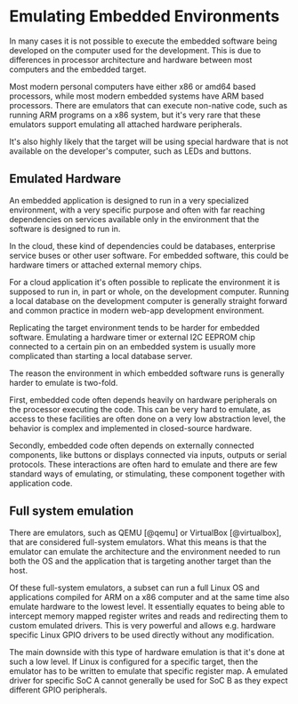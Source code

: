 # Emulating Embedded Environments

In many cases it is not possible to execute the embedded software being developed on the computer used for the development. This is due to differences in processor architecture and hardware between most computers and the embedded target.

Most modern personal computers have either x86 or amd64 based processors, while most modern embedded systems have ARM based processors. There are emulators that can execute non-native code, such as running ARM programs on a x86 system, but it's very rare that these emulators support emulating all attached hardware peripherals.

It's also highly likely that the target will be using special hardware that is not available on the developer's computer, such as LEDs and buttons.

## Emulated Hardware
An embedded application is designed to run in a very specialized environment, with a very specific purpose and often with far reaching dependencies on services available only in the environment that the software is designed to run in. 

In the cloud, these kind of dependencies could be databases, enterprise service buses or other user software. For embedded software, this could be hardware timers or attached external memory chips.

For a cloud application it's often possible to replicate the environment it is supposed to run in, in part or whole, on the development computer. Running a local database on the development computer is generally straight forward and common practice in modern web-app development environment.

Replicating the target environment tends to be harder for embedded software. Emulating a hardware timer or external I2C EEPROM chip connected to a certain pin on an embedded system is usually more complicated than starting a local database server.

The reason the environment in which embedded software runs is generally harder to emulate is two-fold.

First, embedded code often depends heavily on hardware peripherals on the processor executing the code. This can be very hard to emulate, as access to these facilities are often done on a very low abstraction level, the behavior is complex and implemented in closed-source hardware. 

Secondly, embedded code often depends on externally connected components, like buttons or displays connected via inputs, outputs or serial protocols. These interactions are often hard to emulate and there are few standard ways of emulating, or stimulating, these component together with application code.

## Full system emulation
There are emulators, such as QEMU [@qemu] or VirtualBox [@virtualbox], that are considered full-system emulators. What this means is that the emulator can emulate the architecture and the environment needed to run both the OS and the application that is targeting another target than the host.

Of these full-system emulators, a subset can run a full Linux OS and applications compiled for ARM on a x86 computer and at the same time also emulate hardware to the lowest level. It essentially equates to being able to intercept memory mapped register writes and reads and redirecting them to custom emulated drivers. This is very powerful and allows e.g. hardware specific Linux GPIO drivers to be used directly without any modification.

The main downside with this type of hardware emulation is that it's done at such a low level. If Linux is configured for a specific target, then the emulator has to be written to emulate that specific register map. A emulated driver for specific SoC A cannot generally be used for SoC B as they expect different GPIO peripherals.
